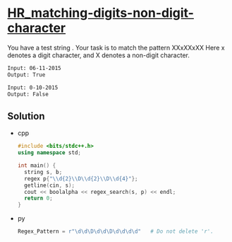 # [HR_matching-digits-non-digit-character](https://www.hackerrank.com/challenges/matching-digits-non-digit-character)

You have a test string . Your task is to match the pattern XXxXXxXX
Here x denotes a digit character, and X denotes a non-digit character.



```txt
Input: 06-11-2015
Output: True

Input: 0-10-2015
Output: False
```

## Solution

* cpp

  ```cpp
  #include <bits/stdc++.h>
  using namespace std;

  int main() {
    string s, b;
    regex p{"\\d{2}\\D\\d{2}\\D\\d{4}"};
    getline(cin, s);
    cout << boolalpha << regex_search(s, p) << endl;
    return 0;
  }
  ```

* py

  ```py
  Regex_Pattern = r"\d\d\D\d\d\D\d\d\d\d"   # Do not delete 'r'.
  ```
